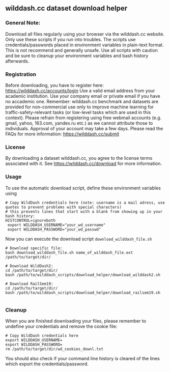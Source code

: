 ## wilddash.cc dataset download helper ##

### General Note: ###
Download all files regularly using your browser via the wilddash.cc website. Only use these scripts if you run into troubles. The scripts use credentials/passwords placed in environment variables in plain-text format. This is not recommend and generally unsafe. Use all scripts with caution and be sure to cleanup your environment variables and bash history afterwards.

### Registration ###

Before downloading, you have to register here: https://wilddash.cc/accounts/login
Use a valid email address from your academic institution. Use your company email or private email if you have no accademic one. Remember: wilddash.cc benchmark and datasets are provided for non-commercial use only to improve machine learning for traffic-safety-relevant tasks (or low-level tasks which are used in this context).
Please refrain from registering using free webmail accounts (e.g. gmail, yahoo, 163.com, yandex.ru etc.) as we cannot attribute those to individuals.
Approval of your account may take a few days. Please read the FAQs for more information: https://wilddash.cc/submit

### License ###

By downloading a dataset wilddash.cc, you agree to the license terms associated with it. 
See https://wilddash.cc/download for more information.

### Usage ###

To use the automatic download script, define these environment variables using 

```
# Copy WildDash credentials here (note: username is a mail adress, use quotes to prevent problems with special characters)
# this prevents lines that start with a blank from showing up in your bash history:
HISTCONTROL=ignoreboth
 export WILDDASH_USERNAME="your_wd_username"
 export WILDDASH_PASSWORD="your_wd_passwd"
```

Now you can execute the download script ``` download_wilddash_file.sh ``` 

```
# Download specific file:
bash download_wilddash_file.sh name_of_wilddash_file.ext /path/to/target/dir/ 

# Download WildDash2:
cd /path/to/target/dir/
bash /path/to/wilddash_scripts/download_helper/download_wilddash2.sh

# Download RailSem19:
cd /path/to/target/dir/
bash /path/to/wilddash_scripts/download_helper/download_railsem19.sh


```

### Cleanup ###

When you are finished downloading your files, please remember to undefine your credentials and remove the cookie file:

```
# Copy WildDash credentials here
export WILDDASH_USERNAME=
export WILDDASH_PASSWORD=
rm /path/to/target/dir/wd_cookies_downl.txt
```

You should also check if your command line history is cleared of the lines which export the credentials/password.